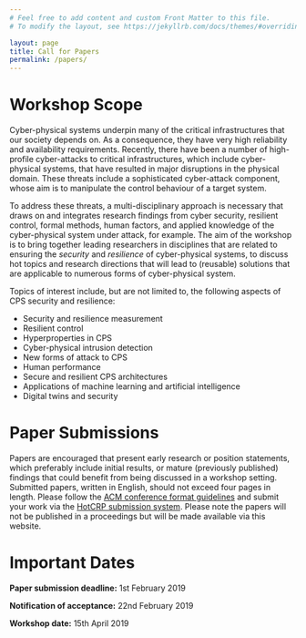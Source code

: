 ```yaml
---
# Feel free to add content and custom Front Matter to this file.
# To modify the layout, see https://jekyllrb.com/docs/themes/#overriding-theme-defaults

layout: page
title: Call for Papers
permalink: /papers/
---
```


# Workshop Scope
Cyber-physical systems underpin many of the critical infrastructures that our society depends on. As a consequence, they have very high reliability and availability requirements. Recently, there have been a number of high-profile cyber-attacks to critical infrastructures, which include cyber-physical systems, that have resulted in major disruptions in the physical domain. These threats include a sophisticated cyber-attack component, whose aim is to manipulate the control behaviour of a target system.

To address these threats, a multi-disciplinary approach is necessary that draws on and integrates research findings from cyber security, resilient control, formal methods, human factors, and applied knowledge of the cyber-physical system under attack, for example. The aim of the workshop is to bring together leading researchers in disciplines that are related to ensuring the *security* and *resilience* of cyber-physical systems, to discuss hot topics and research directions that will lead to (reusable) solutions that are applicable to numerous forms of cyber-physical system.

Topics of interest include, but are not limited to, the following aspects of CPS security and resilience:

* Security and resilience measurement
* Resilient control
* Hyperproperties in CPS
* Cyber-physical intrusion detection
* New forms of attack to CPS
* Human performance
* Secure and resilient CPS architectures
* Applications of machine learning and artificial intelligence
* Digital twins and security

# Paper Submissions
Papers are encouraged that present early research or position statements, which preferably include initial results, or mature (previously published) findings that could benefit from being discussed in a workshop setting. Submitted papers, written in English, should not exceed four pages in length. Please follow the [ACM conference format guidelines](https://www.acm.org/publications/proceedings-template) and submit your work via the [HotCRP submission system](https://cps-sr19.hotcrp.com/). Please note the papers will not be published in a proceedings but will be made available via this website.

# Important Dates
**Paper submission deadline:** 1st February 2019

**Notification of acceptance:** 22nd February 2019

**Workshop date:** 15th April 2019
